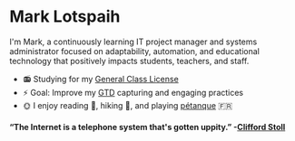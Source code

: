 # Mark Lotspaih

I'm Mark, a continuously learning IT project manager and systems administrator focused on adaptability, automation, and educational technology that positively impacts students, teachers, and staff.

* :radio: Studying for my [General Class License](http://www.arrl.org/upgrading-to-a-general-license)
* :zap: Goal: Improve my [GTD](https://gettingthingsdone.com/what-is-gtd/) capturing and engaging practices
* :sun_with_face: I enjoy reading :blue_book:, hiking :sunrise_over_mountains:, and playing [pétanque](https://www.youtube.com/watch?v=IjmLFKlVHlk) :fr:

#### “The Internet is a telephone system that's gotten uppity.” -[Clifford Stoll](https://en.wikipedia.org/wiki/Clifford_Stoll)

